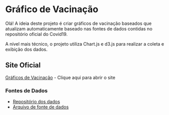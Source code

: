 # Gráfico de Vacinação

Olá! A ideia deste projeto é criar gráficos de vacinação baseados que atualizam automaticamente baseado nas fontes de dados contidas no repositório oficial do Covid19.

A nível mais técnico, o projeto utiliza Chart.js e d3.js para realizar a coleta e exibição dos dados.

## Site Oficial
[Gráficos de Vacinação](https://ruanpiano.github.io/vacinados/) - Clique aqui para abrir o site

### Fontes de Dados

 - [Repositório dos dados](https://github.com/wcota/covid19br/)
 - [Arquivo de fonte de dados](https://raw.githubusercontent.com/wcota/covid19br/master/cases-brazil-states.csv)
